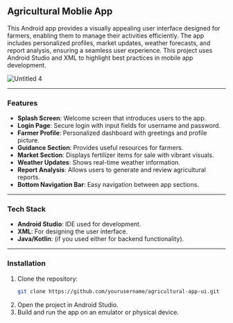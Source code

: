 ## **Agricultural Moblie App**

This Android app provides a visually appealing user interface designed for farmers, enabling them to manage their activities efficiently. The app includes personalized profiles, market updates, weather forecasts, and report analysis, ensuring a seamless user experience. This project uses Android Studio and XML to highlight best practices in mobile app development.

![Untitled 4](https://github.com/user-attachments/assets/9225e15c-aa16-4045-9440-aba025ab8757)

---
### **Features**
- **Splash Screen**: Welcome screen that introduces users to the app.
- **Login Page**: Secure login with input fields for username and password.
- **Farmer Profile**: Personalized dashboard with greetings and profile picture.
- **Guidance Section**: Provides useful resources for farmers.
- **Market Section**: Displays fertilizer items for sale with vibrant visuals.
- **Weather Updates**: Shows real-time weather information.
- **Report Analysis**: Allows users to generate and review agricultural reports.
- **Bottom Navigation Bar**: Easy navigation between app sections.

---

### **Tech Stack**
- **Android Studio**: IDE used for development.
- **XML**: For designing the user interface.
- **Java/Kotlin**: (if you used either for backend functionality).

---

### **Installation**

1. Clone the repository:
   ```bash
   git clone https://github.com/yourusername/agricultural-app-ui.git
2. Open the project in Android Studio.
3. Build and run the app on an emulator or physical device.





